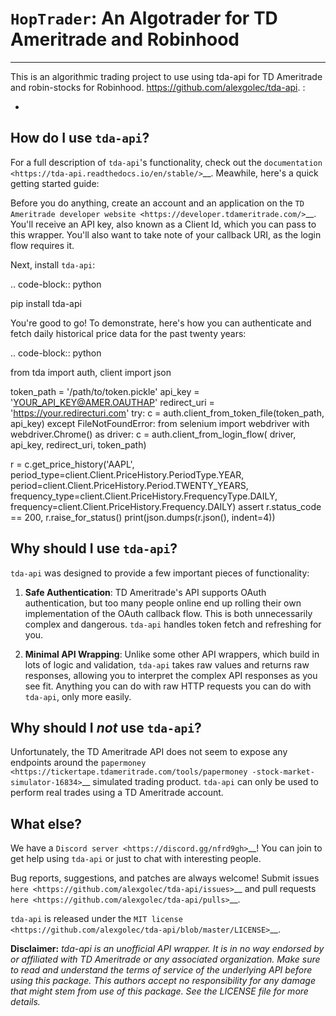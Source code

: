 ``HopTrader``: An Algotrader for TD Ameritrade and Robinhood
========================================

<!-- .. image:: https://img.shields.io/discord/720378361880248621.svg?label=&logo=discord&logoColor=ffffff&color=7389D8&labelColor=6A7EC2
  :target: https://discord.gg/nfrd9gh -->

<!-- What is ``tda-api``?zz -->
--------------------

This is an algorithmic trading project to use  using tda-api for TD Ameritrade and robin-stocks for Robinhood.
<https://github.com/alexgolec/tda-api>. :

* 

How do I use ``tda-api``?
-------------------------

For a full description of ``tda-api``'s functionality, check out the 
`documentation <https://tda-api.readthedocs.io/en/stable/>`__. Meawhile, here's 
a quick getting started guide:

Before you do anything, create an account and an application on the
`TD Ameritrade developer website <https://developer.tdameritrade.com/>`__.
You'll receive an API key, also known as a Client Id, which you can pass to this 
wrapper. You'll also want to take note of your callback URI, as the login flow 
requires it.

Next, install ``tda-api``:

.. code-block:: python

  pip install tda-api

You're good to go! To demonstrate, here's how you can authenticate and fetch
daily historical price data for the past twenty years:

.. code-block:: python

  from tda import auth, client
  import json

  token_path = '/path/to/token.pickle'
  api_key = 'YOUR_API_KEY@AMER.OAUTHAP'
  redirect_uri = 'https://your.redirecturi.com'
  try:
      c = auth.client_from_token_file(token_path, api_key)
  except FileNotFoundError:
      from selenium import webdriver
      with webdriver.Chrome() as driver:
          c = auth.client_from_login_flow(
              driver, api_key, redirect_uri, token_path)

  r = c.get_price_history('AAPL',
          period_type=client.Client.PriceHistory.PeriodType.YEAR,
          period=client.Client.PriceHistory.Period.TWENTY_YEARS,
          frequency_type=client.Client.PriceHistory.FrequencyType.DAILY,
          frequency=client.Client.PriceHistory.Frequency.DAILY)
  assert r.status_code == 200, r.raise_for_status()
  print(json.dumps(r.json(), indent=4))

Why should I use ``tda-api``?
-----------------------------

``tda-api`` was designed to provide a few important pieces of functionality:

1. **Safe Authentication**: TD Ameritrade's API supports OAuth authentication, 
   but too many people online end up rolling their own implementation of the 
   OAuth callback flow. This is both unnecessarily complex and dangerous. 
   ``tda-api`` handles token fetch and refreshing for you.

2. **Minimal API Wrapping**: Unlike some other API wrappers, which build in lots 
   of logic and validation, ``tda-api`` takes raw values and returns raw 
   responses, allowing you to interpret the complex API responses as you see 
   fit. Anything you can do with raw HTTP requests you can do with ``tda-api``, 
   only more easily.

Why should I *not* use ``tda-api``?
-----------------------------------

Unfortunately, the TD Ameritrade API does not seem to expose any endpoints 
around the `papermoney <https://tickertape.tdameritrade.com/tools/papermoney
-stock-market-simulator-16834>`__ simulated trading product. ``tda-api`` can 
only be used to perform real trades using a TD Ameritrade account.

What else?
----------

We have a `Discord server <https://discord.gg/nfrd9gh>`__! You can join to get 
help using ``tda-api`` or just to chat with interesting people.

Bug reports, suggestions, and patches are always welcome! Submit issues
`here <https://github.com/alexgolec/tda-api/issues>`__ and pull requests
`here <https://github.com/alexgolec/tda-api/pulls>`__.

``tda-api`` is released under the
`MIT license <https://github.com/alexgolec/tda-api/blob/master/LICENSE>`__.

**Disclaimer:** *tda-api is an unofficial API wrapper. It is in no way 
endorsed by or affiliated with TD Ameritrade or any associated organization.
Make sure to read and understand the terms of service of the underlying API 
before using this package. This authors accept no responsibility for any
damage that might stem from use of this package. See the LICENSE file for
more details.*